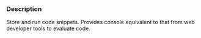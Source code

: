 ### Description

Store and run code snippets. Provides console equivalent to that from web developer tools to evaluate code.